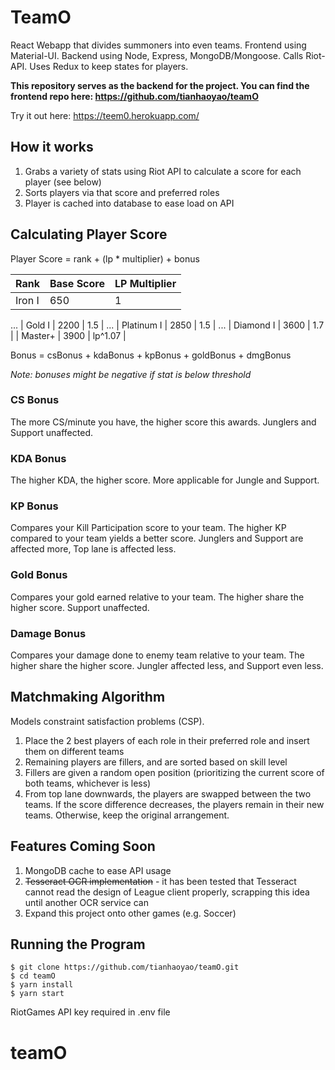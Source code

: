 
# TeamO

React Webapp that divides summoners into even teams. Frontend using Material-UI. Backend using Node, Express, MongoDB/Mongoose. Calls Riot-API. Uses Redux to keep states for players.

__This repository serves as the backend for the project. You can find the frontend repo here: https://github.com/tianhaoyao/teamO__

Try it out here: https://teem0.herokuapp.com/

## How it works

1. Grabs a variety of stats using Riot API to calculate a score for each player (see below)
2. Sorts players via that score and preferred roles
3. Player is cached into database to ease load on API

## Calculating Player Score

Player Score = rank + (lp * multiplier) + bonus

| Rank         | Base Score | LP Multiplier |
|--------------|------------|---------------|
| Iron I       | 650        | 1             |
...
| Gold I       | 2200       | 1.5           |
...
| Platinum I   | 2850       | 1.5           |
...
| Diamond I    | 3600       | 1.7           |
| Master+      | 3900       | lp^1.07       |

Bonus = csBonus + kdaBonus + kpBonus + goldBonus + dmgBonus

*Note: bonuses might be negative if stat is below threshold*

### CS Bonus
The more CS/minute you have, the higher score this awards. Junglers and Support unaffected.

### KDA Bonus
The higher KDA, the higher score. More applicable for Jungle and Support.

### KP Bonus
Compares your Kill Participation score to your team. The higher KP compared to your team yields a better score. Junglers and Support are affected more, Top lane is affected less.

### Gold Bonus
Compares your gold earned relative to your team. The higher share the higher score. Support unaffected.

### Damage Bonus
Compares your damage done to enemy team relative to your team. The higher share the higher score. Jungler affected less, and Support even less.

## Matchmaking Algorithm

Models constraint satisfaction problems (CSP).

1. Place the 2 best players of each role in their preferred role and insert them on different teams
2. Remaining players are fillers, and are sorted based on skill level
3. Fillers are given a random open position (prioritizing the current score of both teams, whichever is less)
4. From top lane downwards, the players are swapped between the two teams. If the score difference decreases, the players remain in their new teams. Otherwise, keep the original arrangement.

## Features Coming Soon
1. MongoDB cache to ease API usage
2. ~~Tesseract OCR implementation~~ - it has been tested that Tesseract cannot read the design of League client properly, scrapping this idea until another OCR service can
3. Expand this project onto other games (e.g. Soccer)

## Running the Program

```
$ git clone https://github.com/tianhaoyao/teamO.git
$ cd teamO
$ yarn install
$ yarn start
```
RiotGames API key required in .env file

# teamO
